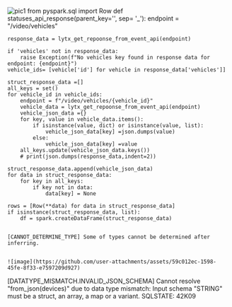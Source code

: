 ![pic1](https://github.com/user-attachments/assets/4758ce09-9ef6-46f8-ac09-f6ffbac6e9c5)
from pyspark.sql import Row
def statuses_api_response(parent_key='', sep= '_'):
    endpoint = "/video/vehicles"   

    response_data = lytx_get_repoonse_from_event_api(endpoint)

    if 'vehicles' not in response_data:
        raise Exception(f"No vehicles key found in response data for endpoint: {endpoint}")
    vehicle_ids= [vehicle['id'] for vehicle in response_data['vehicles']]

    struct_response_data =[]
    all_keys = set()
    for vehicle_id in vehicle_ids:
        endpoint = f"/video/vehicles/{vehicle_id}"
        vehicle_data = lytx_get_repoonse_from_event_api(endpoint)
        vehicle_json_data ={}
        for key, value in vehicle_data.items():
            if isinstance(value, dict) or isinstance(value, list):
                vehicle_json_data[key] =json.dumps(value)
            else:
                vehicle_json_data[key] =value
        all_keys.update(vehicle_json_data.keys())
        # print(json.dumps(response_data,indent=2))

    struct_response_data.append(vehicle_json_data)
    for data in struct_response_data:
        for key in all_keys:
            if key not in data:
                data[key] = None
    
    rows = [Row(**data) for data in struct_response_data]
    if isinstance(struct_response_data, list):
        df = spark.createDataFrame(struct_response_data)


    [CANNOT_DETERMINE_TYPE] Some of types cannot be determined after inferring.


    ![image](https://github.com/user-attachments/assets/59c012ec-1598-45fe-8f33-e7597209d927)


[DATATYPE_MISMATCH.INVALID_JSON_SCHEMA] Cannot resolve "from_json(devices)" due to data type mismatch: Input schema "STRING" must be a struct, an array, a map or a variant. SQLSTATE: 42K09
